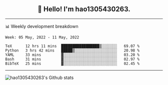 <h2 align="center">👋 Hello! I'm hao1305430263.</h2>


---- 
📊 Weekly development breakdown

<!--START_SECTION:waka-->
```text
Week: 05 May, 2022 - 11 May, 2022

TeX      12 hrs 11 mins  █████████████████▒░░░░░░░   69.07 % 
Python   3 hrs 42 mins   █████▒░░░░░░░░░░░░░░░░░░░   20.98 % 
YAML     33 mins         ▓░░░░░░░░░░░░░░░░░░░░░░░░   03.20 % 
Bash     31 mins         ▓░░░░░░░░░░░░░░░░░░░░░░░░   02.97 % 
BibTeX   25 mins         ▓░░░░░░░░░░░░░░░░░░░░░░░░   02.45 % 
```
<!--END_SECTION:waka-->
----
![hao1305430263's Github stats](https://github-readme-stats.vercel.app/api?username=hao1305430263&show_icons=true)


<!--
**hao1305430263/hao1305430263** is a ✨ _special_ ✨ repository because its `README.md` (this file) appears on your GitHub profile.

Here are some ideas to get you started:

- 🔭 I’m currently working on ...
- 🌱 I’m currently learning ...
- 👯 I’m looking to collaborate on ...
- 🤔 I’m looking for help with ...
- 💬 Ask me about ...
- 📫 How to reach me: ...
- 😄 Pronouns: ...
- ⚡ Fun fact: ...
-->
